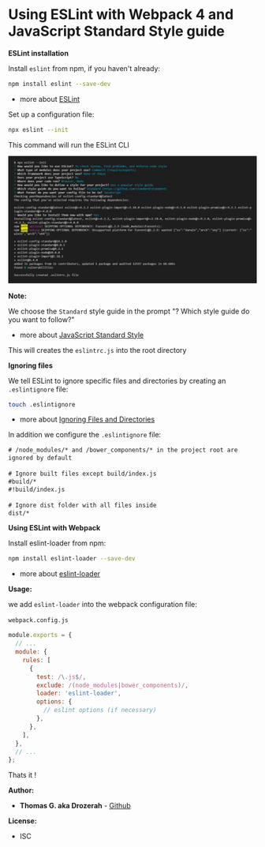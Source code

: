 # Using ESLint with Webpack 4 and JavaScript Standard Style guide

__ESLint installation__

Install `eslint` from npm, if you haven't already:
````bash
npm install eslint --save-dev
````

- more about [ESLint](https://eslint.org/)

Set up a configuration file:

````bash
npx eslint --init
````
This command will run the ESLint CLI

![ESLint prompt options](img/eslint-init.png)

__Note:__

We choose the `Standard` style guide in the prompt "? Which style guide do you want to follow?"

- more about [JavaScript Standard Style](https://standardjs.com/readme-fr.html#comment-ignorer-des-fichiers)

This will creates the `eslintrc.js` into the root directory

__Ignoring files__

We tell ESLint to ignore specific files and directories by creating an `.eslintignore` file:
````bash
touch .eslintignore
````

- more about [Ignoring Files and Directories](https://eslint.org/docs/user-guide/configuring#ignoring-files-and-directories)

In addition we configure the `.eslintignore` file:

````
# /node_modules/* and /bower_components/* in the project root are ignored by default

# Ignore built files except build/index.js
#build/*
#!build/index.js

# Ignore dist folder with all files inside
dist/*
````
__Using ESLint with Webpack__ 

Install eslint-loader from npm:

````bash
npm install eslint-loader --save-dev
```` 
- more about [eslint-loader](https://webpack.js.org/loaders/eslint-loader/)

__Usage:__

we add `eslint-loader` into the webpack configuration file:

`webpack.config.js`
````javascript
module.exports = {
  // ...
  module: {
    rules: [
      {
        test: /\.js$/,
        exclude: /(node_modules|bower_components)/,
        loader: 'eslint-loader',
        options: {
          // eslint options (if necessary)
        },
      },
    ],
  },
  // ...
};
````

Thats it !

__Author:__

* **Thomas G. aka Drozerah** - [Github](https://github.com/Drozerah)

__License:__

* ISC








